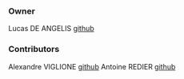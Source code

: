 ### Owner

Lucas DE ANGELIS [github](https://github.com/l-deangelis)

### Contributors

Alexandre VIGLIONE [github](https://github.com/alex-viglione)
Antoine REDIER [github](https://github.com/antoine-redier)

